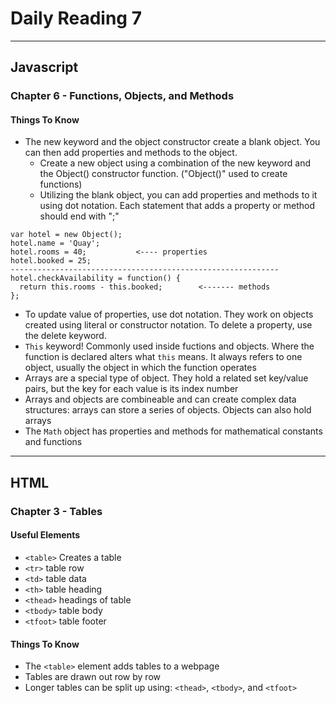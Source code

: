 # Daily Reading 7
<hr>

## Javascript

### Chapter 6 - Functions, Objects, and Methods
#### Things To Know
- The new keyword and the object constructor create a blank object. You can then add properties and methods to the object.
  - Create a new object using a combination of the new keyword and the Object() constructor function. ("Object()" used to create functions)
  - Utilizing the blank object, you can add properties and methods to it using dot notation. Each statement that adds a property or method should end with ";"

```
var hotel = new Object();
hotel.name = 'Quay';
hotel.rooms = 40;           <---- properties
hotel.booked = 25;
------------------------------------------------------------
hotel.checkAvailability = function() {
  return this.rooms - this.booked;        <------- methods
};

```

- To update value of properties, use dot notation. They work on objects created using literal or constructor notation. To delete a property, use the delete keyword.
- `This` keyword! Commonly used inside fuctions and objects. Where the function is declared alters what `this` means. It always refers to one object, usually the object in which the function operates
- Arrays are a special type of object. They hold a related set key/value pairs, but the key for each value is its index number
- Arrays and objects are combineable and can create complex data structures: arrays can store a series of objects. Objects can also hold arrays
- The `Math` object has properties and methods for mathematical constants and functions
<hr>

## HTML

### Chapter 3 - Tables
#### Useful Elements
- `<table>` Creates a table
- `<tr>` table row
- `<td>` table data
- `<th>` table heading
- `<thead>` headings of table
- `<tbody>` table body
- `<tfoot>` table footer

#### Things To Know
- The `<table>` element adds tables to a webpage
- Tables are drawn out row by row
- Longer tables can be split up using: `<thead>`, `<tbody>`, and `<tfoot>`